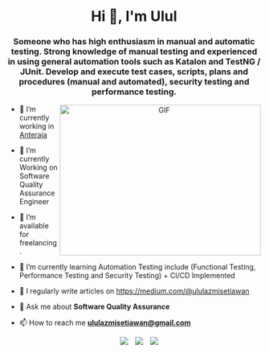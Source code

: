 <h1 align="center">Hi 👋, I'm 
Ulul</a></h1>
<h3 align="center">Someone who has high enthusiasm in manual and automatic testing. Strong knowledge of manual testing and experienced in using general automation tools such as Katalon and TestNG / JUnit. Develop and execute test cases, scripts, plans and procedures (manual and automated), security testing and performance testing.</h3>


<a target="_blank" align="center">
  <img align="right" top="500" height="300" width="400" alt="GIF" src="https://media.giphy.com/media/SWoSkN6DxTszqIKEqv/giphy.gif">
</a>

- 🔭 I’m currently working in <a href="https://anteraja.id/id/" target="blank">Anteraja</a>

- 🌱 I’m currently Working on Software Quality Assurance Engineer

- 🤝 I’m available for freelancing.

- 🌱 I’m currently learning Automation Testing include (Functional Testing, Performance Testing and Security Testing) + CI/CD Implemented</a>

- 📝 I regularly write articles on https://medium.com/@ululazmisetiawan

- 💬 Ask me about **Software Quality Assurance**

- 📫 How to reach me **ululazmisetiawan@gmail.com**


<p align="center">

 <div align="center"  class="icons-social" style="margin-left: 10px;">
        <a style="margin-left: 10px;"  target="_blank" href="https://www.linkedin.com/in/ululazmisetiawan/">
			<img src="https://img.icons8.com/doodle/40/000000/linkedin--v2.png"></a>
        <a style="margin-left: 10px;" target="_blank" href="https://github.com/ululazmisetiawan">
		<img src="https://img.icons8.com/doodle/40/000000/github--v1.png"></a>
        <a style="margin-left: 10px;" target="_blank" href="https://instagram.com/ululazmisetiawan">
			<img src="https://img.icons8.com/doodle/40/000000/instagram-new--v2.png"></a>

</p>

